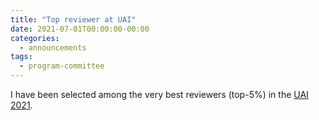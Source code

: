 ```yaml
---
title: "Top reviewer at UAI"
date: 2021-07-01T00:00:00-00:00
categories:
  - announcements
tags:
  - program-committee
---
```


I have been selected among the very best reviewers (top-5%) in the [UAI 2021](https://www.auai.org/uai2021/).